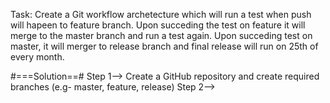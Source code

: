 Task: Create a Git workflow archetecture which will run a test when push will hapeen to feature branch.
Upon succeding the test on feature it will merge to the master branch and run a test again.
Upon succeding test on master, it will merger to release branch and final release will run on 25th of every month.

#===Solution==#
Step 1--> Create a GitHub repository and create required branches (e.g- master, feature, release)
Step 2-->
